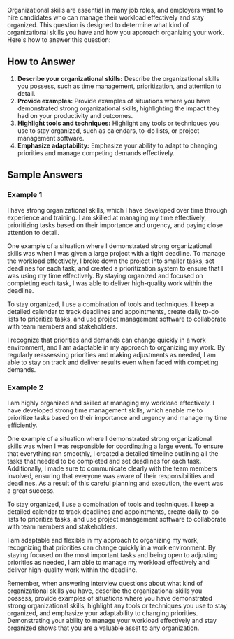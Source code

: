 
Organizational skills are essential in many job roles, and employers want to hire candidates who can manage their workload effectively and stay organized. This question is designed to determine what kind of organizational skills you have and how you approach organizing your work. Here's how to answer this question:

How to Answer
-------------

1. **Describe your organizational skills:** Describe the organizational skills you possess, such as time management, prioritization, and attention to detail.
2. **Provide examples:** Provide examples of situations where you have demonstrated strong organizational skills, highlighting the impact they had on your productivity and outcomes.
3. **Highlight tools and techniques:** Highlight any tools or techniques you use to stay organized, such as calendars, to-do lists, or project management software.
4. **Emphasize adaptability:** Emphasize your ability to adapt to changing priorities and manage competing demands effectively.

Sample Answers
--------------

### Example 1

I have strong organizational skills, which I have developed over time through experience and training. I am skilled at managing my time effectively, prioritizing tasks based on their importance and urgency, and paying close attention to detail.

One example of a situation where I demonstrated strong organizational skills was when I was given a large project with a tight deadline. To manage the workload effectively, I broke down the project into smaller tasks, set deadlines for each task, and created a prioritization system to ensure that I was using my time effectively. By staying organized and focused on completing each task, I was able to deliver high-quality work within the deadline.

To stay organized, I use a combination of tools and techniques. I keep a detailed calendar to track deadlines and appointments, create daily to-do lists to prioritize tasks, and use project management software to collaborate with team members and stakeholders.

I recognize that priorities and demands can change quickly in a work environment, and I am adaptable in my approach to organizing my work. By regularly reassessing priorities and making adjustments as needed, I am able to stay on track and deliver results even when faced with competing demands.

### Example 2

I am highly organized and skilled at managing my workload effectively. I have developed strong time management skills, which enable me to prioritize tasks based on their importance and urgency and manage my time efficiently.

One example of a situation where I demonstrated strong organizational skills was when I was responsible for coordinating a large event. To ensure that everything ran smoothly, I created a detailed timeline outlining all the tasks that needed to be completed and set deadlines for each task. Additionally, I made sure to communicate clearly with the team members involved, ensuring that everyone was aware of their responsibilities and deadlines. As a result of this careful planning and execution, the event was a great success.

To stay organized, I use a combination of tools and techniques. I keep a detailed calendar to track deadlines and appointments, create daily to-do lists to prioritize tasks, and use project management software to collaborate with team members and stakeholders.

I am adaptable and flexible in my approach to organizing my work, recognizing that priorities can change quickly in a work environment. By staying focused on the most important tasks and being open to adjusting priorities as needed, I am able to manage my workload effectively and deliver high-quality work within the deadline.

Remember, when answering interview questions about what kind of organizational skills you have, describe the organizational skills you possess, provide examples of situations where you have demonstrated strong organizational skills, highlight any tools or techniques you use to stay organized, and emphasize your adaptability to changing priorities. Demonstrating your ability to manage your workload effectively and stay organized shows that you are a valuable asset to any organization.
